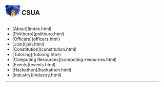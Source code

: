 <nav>

<img src="img/logo.svg" style="width:50px; vertical-align: middle">
<h1 style="display: inline-block; vertical-align: middle;">CSUA</h1>

<ul>
<li>[About](index.html)</li>
<li>[Politburo](politburo.html)</li>
<li>[Officers](officers.html)</li>
<li>[Join](join.html)</li>
<li>[Constitution](constitution.html)</li>
<li>[Tutoring](tutoring.html)</li>
<li>[Computing Resources](computing-resources.html)</li>
<li>[Events](events.html)</li>
<li>[Hackathon](hackathon.html)</li>
<li>[Industry](industry.html)</li>
</ul>
</nav>

<hr>
